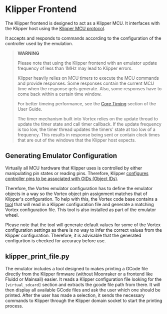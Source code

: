 # Klipper Frontend
The Klipper frontend is designed to act as a Klipper MCU. It interfaces with
the Klipper host using the [Klipper MCU protocol](/docs/Klipper/KlipperProtocol.md).

It accepts and responds to commands according to the configuration of the
controller used by the emulation.

> **WARNING**
>
> Please note that using the Klipper frontend with an emulator update frequency of
> less than 1MHz may lead to Klipper errors.
>
> Klipper heavily relies on MCU timers to execute the MCU commands and provide
> responses. Some responses contain the current MCU time when the response gets
> generate. Also, some responses have to come back within a certain time window.
>
> For better timeing performance, see the [Core Timing](/docs/UserGuide.md#core-timing)
> section of the User Guide.
>
> The timer mechanism built into Vortex relies on the update thread to update the
> timer state and call timer callback. If the update frequency is too low, the
> timer thread updates the timers' state at too low of a frequency. This results
> in response being sent or contain clock times that are out of the windows that
> the Klipper host expects.

## Generating Emulator Configuration
Virtually all MCU hardware that Klipper uses is controlled by either manipulating
pin states or reading pins. Therefore, Klipper
[configures controller pins to be associated with OIDs (Object IDs)](/docs/Klipper/KlipperProtocol.md#controller-configuration).

Therefore, the Vortex emulator configuration has to define the emulator objects in
a way so the Vortex object pin assignment matches that of Klipper's configuration.
To help with this, the Vortex code base contains a [tool](/tools//config_from_klipper.py)
that will read in a Klipper configuration file and generate a matching Vortex
configuration file. This tool is also installed as part of the emulator wheel.

Please note that the tool will generate default values for some of the Vortex
configuration settings as there is no way to infer the correct values from the
Klipper configuration. Therefore, it is advisable that the generated configurtion is
checked for accuracy before use.

## klipper_print_file.py

The emulator includes a tool designed to makes printing a GCode file directly from
the Klipper firmware (without Moonraker or a frontend like Fluidd or Mainsail)
easier. It reads a Klipper configuration file looking for the `[virtual_sdcard]`
section and extracts the gcode file path from there. It will then display all
available GCode files and ask the user which one should be printed. After the user
has made a selection, it sends the necessary commands to Klipper through the
Klipper domain socket to start the printing process.